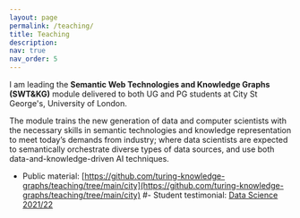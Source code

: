 ```yaml
---
layout: page
permalink: /teaching/
title: Teaching
description: 
nav: true
nav_order: 5
---
```


I am leading the **Semantic Web Technologies and Knowledge Graphs (SWT&KG)** module delivered to both UG and PG students at City St George's, University of London.

The module trains the new generation of data and computer scientists with the necessary skills in semantic technologies and knowledge representation to meet today’s demands from industry; where data scientists are expected to semantically orchestrate diverse types of data sources, and use both data-and-knowledge-driven AI techniques.

- Public material: [https://github.com/turing-knowledge-graphs/teaching/tree/main/city](https://github.com/turing-knowledge-graphs/teaching/tree/main/city)
#- Student testimonial: [Data Science 2021/22](https://bit.ly/city-inm713-student-experience)
